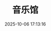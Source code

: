 ---
title: 音乐馆
date: 2025-10-06 17:13:16
type: music
aplayer: true
top_img: false
comments: false
aside: false
---